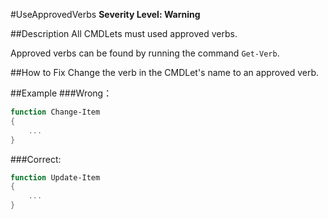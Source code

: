 #UseApprovedVerbs 
**Severity Level: Warning**

##Description
All CMDLets must used approved verbs.

Approved verbs can be found by running the command ```Get-Verb```.

##How to Fix
Change the verb in the CMDLet's name to an approved verb. 

##Example
###Wrong： 
``` PowerShell
function Change-Item
{
    ...
}
````

###Correct: 
``` PowerShell    
function Update-Item
{
    ...
}
```
